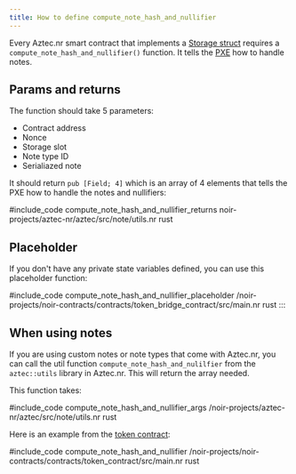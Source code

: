 ```yaml
---
title: How to define compute_note_hash_and_nullifier
---
```


Every Aztec.nr smart contract that implements a [Storage struct](../storage/define_storage.md) requires a `compute_note_hash_and_nullifier()` function. It tells the [PXE](../../../../learn/concepts/pxe/main.md) how to handle notes.

## Params and returns

The function should take 5 parameters:

* Contract address
* Nonce
* Storage slot
* Note type ID
* Serialiazed note

It should return `pub [Field; 4]` which is an array of 4 elements that tells the PXE how to handle the notes and nullifiers:

#include_code compute_note_hash_and_nullifier_returns noir-projects/aztec-nr/aztec/src/note/utils.nr rust

## Placeholder

If you don't have any private state variables defined, you can use this placeholder function:

#include_code compute_note_hash_and_nullifier_placeholder /noir-projects/noir-contracts/contracts/token_bridge_contract/src/main.nr rust
:::

## When using notes
 
If you are using custom notes or note types that come with Aztec.nr, you can call the util function `compute_note_hash_and_nulilfier` from the `aztec::utils` library in Aztec.nr. This will return the array needed.

This function takes:

#include_code compute_note_hash_and_nullifier_args /noir-projects/aztec-nr/aztec/src/note/utils.nr rust

Here is an example from the [token contract](../../../tutorials/writing_token_contract.md):

#include_code compute_note_hash_and_nullifier /noir-projects/noir-contracts/contracts/token_contract/src/main.nr rust

